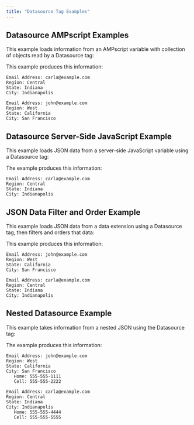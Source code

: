 ```yaml
---
title: "Datasource Tag Examples"
---
```


## Datasource AMPscript Examples

This example loads information from an AMPscript variable with collection of objects read by a Datasource tag:

<gist data-gist="https://gist.github.com/ryanwilliamsET/ac9973608aabe3eeb6815a1ae6b06d34.js"></gist>

This example produces this information:

```
Email Address: carla@example.com
Region: Central
State: Indiana
City: Indianapolis
```
```
Email Address: john@example.com
Region: West
State: California
City: San Francisco
```

## Datasource Server-Side JavaScript Example

This example loads JSON data from a server-side JavaScript variable using a Datasource tag:

<gist data-gist="https://gist.github.com/ryanwilliamsET/ac88c45819677de0ce5eaefe3712d191.js"></gist>

The example produces this information:

```
Email Address: carla@example.com
Region: Central
State: Indiana
City: Indianapolis
```

## JSON Data Filter and Order Example

This example loads JSON data from a data extension using a Datasource tag, then filters and orders that data:

<gist data-gist="https://gist.github.com/ryanwilliamsET/aeb76dff7fe72e1c2b5ad6e9af35293f.js"></gist>

This example produces this information:

```
Email Address: john@example.com
Region: West
State: California
City: San Francisco
```
```
Email Address: carla@example.com
Region: Central
State: Indiana
City: Indianapolis
```

## Nested Datasource Example

This example takes information from a nested JSON using the Datasource tag:

<gist data-gist="https://gist.github.com/ryanwilliamsET/f5148ced2f8f556dcbeebdce39e0bcd0.js"></gist>

The example produces this information:

```
Email Address: john@example.com
Region: West
State: California
City: San Francisco
   Home: 555-555-1111
   Cell: 555-555-2222
```
```
Email Address: carla@example.com
Region: Central
State: Indiana
City: Indianapolis
   Home: 555-555-4444
   Cell: 555-555-5555
```
